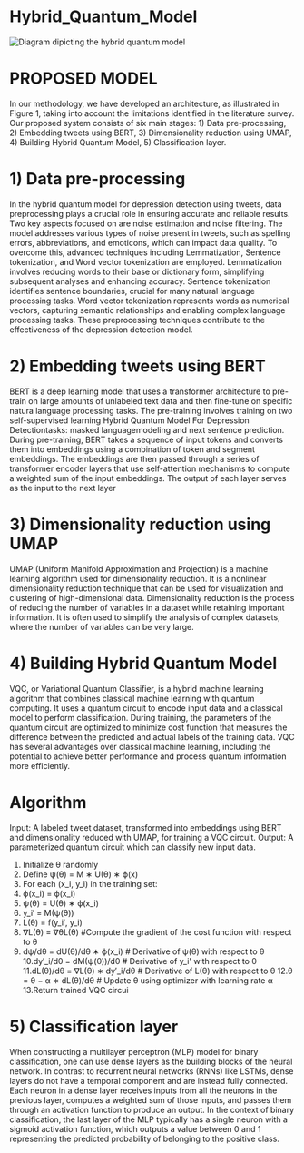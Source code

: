 # Hybrid_Quantum_Model
![Diagram dipicting the hybrid quantum model](https://github.com/AjayKrishnaDerebail/Hybrid_Quantum_Model/assets/85861443/1fafe0cc-8aef-4dd2-8db7-6b322629e2a7)

# PROPOSED MODEL

In our methodology, we have developed an architecture, as illustrated in Figure 1, 
taking into account the limitations identified in the literature survey. Our proposed 
system consists of six main stages: 1) Data pre-processing, 2) Embedding tweets 
using BERT, 3) Dimensionality reduction using UMAP, 4) Building Hybrid Quantum 
Model, 5) Classification layer. 

# 1) Data pre-processing

In the hybrid quantum model for depression detection using tweets, data preprocessing plays a crucial role in ensuring accurate and reliable results. Two key aspects focused on are noise estimation and noise filtering. The model addresses various types of noise present in tweets, such as spelling errors, abbreviations, and emoticons, which can impact data quality. To overcome this, advanced techniques including Lemmatization, Sentence tokenization, and Word vector tokenization are employed. Lemmatization involves reducing words to their base or dictionary form, simplifying subsequent analyses and enhancing accuracy. Sentence tokenization identifies sentence boundaries, crucial for many natural language processing tasks. Word vector tokenization represents words as numerical vectors, capturing semantic relationships and enabling complex language processing tasks. These preprocessing techniques contribute to the effectiveness of the depression detection model.

# 2) Embedding tweets using BERT

BERT is a deep learning model that uses a transformer architecture to pre-train on large amounts of unlabeled text data and then fine-tune on specific natura language processing tasks. The pre-training involves training on two self-supervised learning Hybrid Quantum Model For Depression Detectiontasks: masked languagemodeling and next sentence prediction. During pre-training, BERT takes a sequence of input tokens and converts them into embeddings using a combination of token and segment embeddings. The embeddings are then passed through a series of transformer encoder layers that use self-attention mechanisms to compute a weighted sum of the input embeddings. The output of each layer serves as the input to the next layer

# 3) Dimensionality reduction using UMAP

UMAP (Uniform Manifold Approximation and Projection) is a machine learning algorithm used for dimensionality reduction. It is a nonlinear dimensionality reduction 
technique that can be used for visualization and clustering of high-dimensional data. Dimensionality reduction is the process of reducing the number of variables in a dataset while retaining important information. It is often used to simplify the analysis of complex datasets, where the number of variables can be very large.

# 4) Building Hybrid Quantum Model

VQC, or Variational Quantum Classifier, is a hybrid machine learning algorithm that combines classical machine learning with quantum computing. It uses a quantum 
circuit to encode input data and a classical model to perform classification. During training, the parameters of the quantum circuit are optimized to minimize cost function that measures the difference between the predicted and actual labels of the training data. VQC has several advantages over classical machine learning, including the potential to achieve better performance and process quantum information more efficiently.

# Algorithm
Input: A labeled tweet dataset, transformed into embeddings using BERT and 
dimensionality reduced with UMAP, for training a VQC circuit.
Output: A parameterized quantum circuit which can classify new input data.
1. Initialize θ randomly
2. Define ψ(θ) = M ∗ U(θ) ∗ ϕ(x)
3. For each (x_i, y_i) in the training set: 
4. ϕ(x_i) = ϕ(x_i)
5. ψ(θ) = U(θ) ∗ ϕ(x_i)
6. y_i′ = M(ψ(θ))
7. L(θ) = f(y_i′, y_i)
8. ∇L(θ) = ∇θL(θ) #Compute the gradient of the cost function with respect to θ
9. dψ/dθ = dU(θ)/dθ ∗ ϕ(x_i) # Derivative of ψ(θ) with respect to θ
10.dy′_i/dθ = dM(ψ(θ))/dθ # Derivative of y_i' with respect to θ
11.dL(θ)/dθ = ∇L(θ) ∗ dy′_i/dθ # Derivative of L(θ) with respect to θ
12.θ = θ − α ∗ dL(θ)/dθ # Update θ using optimizer with learning rate α
13.Return trained VQC circui

# 5) Classification layer

When constructing a multilayer perceptron (MLP) model for binary classification, one can use dense layers as the building blocks of the neural network. In contrast to recurrent neural networks (RNNs) like LSTMs, dense layers do not have a temporal component and are instead fully connected. Each neuron in a dense layer receives inputs from all the neurons in the previous layer, computes a weighted sum of those inputs, and passes them through an activation function to produce an output. In the context of binary classification, the last layer of the MLP typically has a single neuron with a sigmoid activation function, which outputs a value between 0 and 1 representing the predicted probability of belonging to the positive class.

